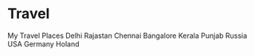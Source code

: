 # Travel
My Travel Places
Delhi
Rajastan
Chennai
Bangalore
Kerala
Punjab
Russia
USA
Germany
Holand

